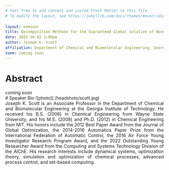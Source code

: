 ```yaml
---
# Feel free to add content and custom Front Matter to this file.
# To modify the layout, see https://jekyllrb.com/docs/themes/#overriding-theme-defaults

layout: seminar
title: Decomposition Methods for the Guaranteed Global Solution of Nonconvex Stochastic Programs: State-of-the-Art and Future Outlook
date: 2025-10-02 3:00pm
author: Joseph K. Scott
affiliation: Department of Chemical and Biomolecular Engineering, Georgia Institute of Technology
zoom: coming soon
---
```

# Abstract
<div style="text-align: justify;">
coming soon
</div>
# Speaker Bio
![photo](./headshots/scott.jpg)
<div style="text-align: justify;">
Joseph K. Scott is an Associate Professor in the Department of Chemical and Biomolecular Engineering at the Georgia Institute of Technology. He received his B.S. (2006) in Chemical Engineering from Wayne State University, and his M.S. (2008) and Ph.D. (2012) in Chemical Engineering from MIT. His honors include the 2012 Best Paper Award from the Journal of Global Optimization, the 2014-2016 Automatica Paper Prize from the International Federation of Automatic Control, the 2016 Air Force Young Investigator Research Program Award, and the 2022 Outstanding Young Researcher Award from the Computing and Systems Technology Division of the AIChE. His research interests include dynamical systems, optimization theory, simulation and optimization of chemical processes, advanced process control, and set-based computing.
</div>

